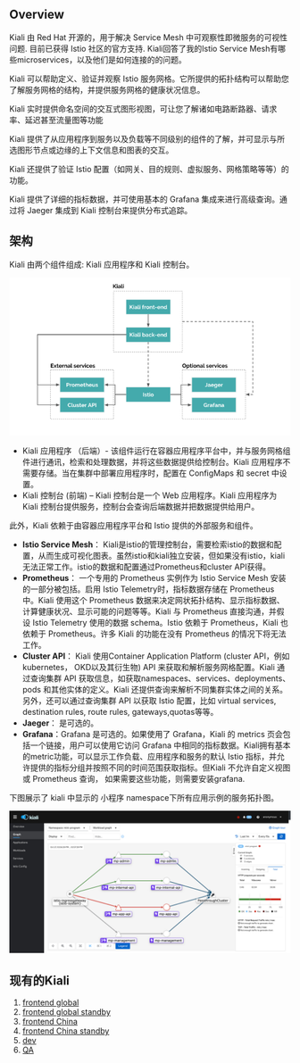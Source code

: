## Overview

Kiali 由 Red Hat 开源的，用于解决 Service Mesh 中可观察性即微服务的可视性问题. 目前已获得 Istio 社区的官方支持. Kiali回答了我的Istio Service Mesh有哪些microservices，以及他们是如何连接的的问题。

Kiali 可以帮助定义、验证并观察 Istio 服务网格。它所提供的拓扑结构可以帮助您了解服务网格的结构，并提供服务网格的健康状况信息。

Kiali 实时提供命名空间的交互式图形视图，可让您了解诸如电路断路器、请求率、延迟甚至流量图等功能

Kiali 提供了从应用程序到服务以及负载等不同级别的组件的了解，并可显示与所选图形节点或边缘的上下文信息和图表的交互。

Kiali 还提供了验证 Istio 配置（如网关、目的规则、虚拟服务、网格策略等等）的功能。

Kiali 提供了详细的指标数据，并可使用基本的 Grafana 集成来进行高级查询。通过将 Jaeger 集成到 Kiali 控制台来提供分布式追踪。

## 架构

Kiali 由两个组件组成: Kiali 应用程序和 Kiali 控制台。

![kiali architecture](./Monitoring/img/kiali_architecture.png)

   - Kiali 应用程序 （后端）- 该组件运行在容器应用程序平台中，并与服务网格组件进行通讯，检索和处理数据，并将这些数据提供给控制台。Kiali 应用程序不需要存储。当在集群中部署应用程序时，配置在 ConfigMaps 和 secret 中设置。
   - Kiali 控制台 (前端) – Kiali 控制台是一个 Web 应用程序。Kiali 应用程序为 Kiali 控制台提供服务，控制台会查询后端数据并把数据提供给用户。

此外，Kiali 依赖于由容器应用程序平台和 Istio 提供的外部服务和组件。
- **Istio Service Mesh**： Kiali是istio的管理控制台，需要检索istio的数据和配置，从而生成可视化图表。虽然istio和kiali独立安装，但如果没有istio，kiali无法正常工作。istio的数据和配置通过Prometheus和cluster API获得。
- **Prometheus**： 一个专用的 Prometheus 实例作为 Istio Service Mesh 安装的一部分被包括。启用 Istio Telemetry时，指标数据存储在 Prometheus 中。Kiali 使用这个 Prometheus 数据来决定网状拓扑结构、显示指标数据、计算健康状况、显示可能的问题等等。Kiali 与 Prometheus 直接沟通，并假设 Istio Telemetry 使用的数据 schema。Istio 依赖于 Prometheus，Kiali 也依赖于 Prometheus。许多 Kiali 的功能在没有 Prometheus 的情况下将无法工作。
- **Cluster API**： Kiali 使用Container Application Platform (cluster API，例如kubernetes， OKD以及其衍生物) API 来获取和解析服务网格配置。Kiali 通过查询集群 API 获取信息，如获取namespaces、services、deployments、pods 和其他实体的定义。Kiali 还提供查询来解析不同集群实体之间的关系。另外，还可以通过查询集群 API 以获取 Istio 配置，比如 virtual services, destination rules, route rules, gateways,quotas等等。
- **Jaeger**： 是可选的。
- **Grafana**：Grafana 是可选的。如果使用了 Grafana，Kiali 的 metrics 页会包括一个链接，用户可以使用它访问 Grafana 中相同的指标数据。Kiali拥有基本的metric功能，可以显示工作负载、应用程序和服务的默认 Istio 指标，并允许提供的指标分组并按照不同的时间范围获取指标。但Kiali 不允许自定义视图或 Prometheus 查询， 如果需要这些功能，则需要安装grafana.

下图展示了 kiali 中显示的 小程序 namespace下所有应用示例的服务拓扑图。

![mini-program kiali](./Monitoring/img/kiali_example.jpg)

## 现有的Kiali

1. [frontend global](https://kiali.fe-com.toolsfdg.net/)
1. [frontend global standby](https://kiali-r1.fe-com.toolsfdg.net/)
1. [frontend China](https://kiali.fe-hk.toolsfdg.net/)
1. [frontend China standby](https://kiali-r1.fe-hk.toolsfdg.net/)
1. [dev](https://kiali.devfdg.net/)
1. [QA](https://kiali.qa1fdg.net/)
